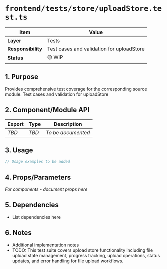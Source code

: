 # `frontend/tests/store/uploadStore.test.ts`

| Item               | Value                                                              |
| ------------------ | ------------------------------------------------------------------ |
| **Layer**          | Tests                                                           |
| **Responsibility** | Test cases and validation for uploadStore                                                   |
| **Status**         | 🟡 WIP                                                            |

## 1. Purpose

Provides comprehensive test coverage for the corresponding source module. Test cases and validation for uploadStore

## 2. Component/Module API

| Export       | Type     | Description            |
| ------------ | -------- | ---------------------- |
| *TBD*        | *TBD*    | *To be documented*     |

## 3. Usage

```typescript
// Usage examples to be added
```

## 4. Props/Parameters

*For components - document props here*

## 5. Dependencies

- List dependencies here

## 6. Notes

- Additional implementation notes
- TODO: This test suite covers upload store functionality including file upload state management, progress tracking, upload operations, status updates, and error handling for file upload workflows.

